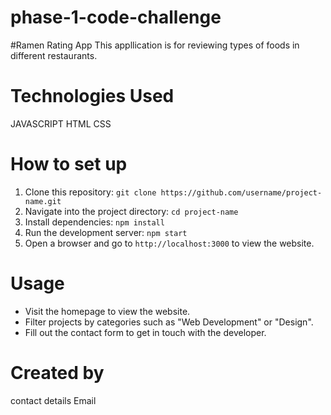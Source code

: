 # phase-1-code-challenge

#Ramen Rating App
This appllication is for reviewing types of foods in different restaurants.

# Technologies Used
JAVASCRIPT
HTML
CSS

# How to set up
1. Clone this repository: `git clone https://github.com/username/project-name.git`
2. Navigate into the project directory: `cd project-name`
3. Install dependencies: `npm install` 
4. Run the development server: `npm start` 
5. Open a browser and go to `http://localhost:3000` to view the website.

# Usage
- Visit the homepage to view the website.
- Filter projects by categories such as "Web Development" or "Design".
- Fill out the contact form to get in touch with the developer.

# Created by
contact details 
Email


